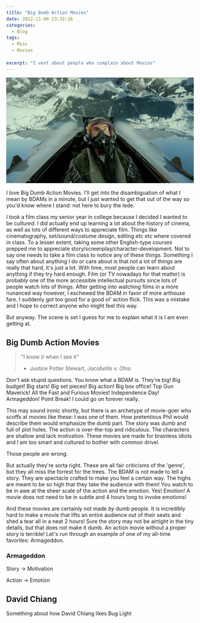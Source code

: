 ```yaml
---
title: "Big Dumb Action Movies"
date: 2022-11-06 23:32:16
categories:
  - Blog
tags:
  - Misc
  - Movies

excerpt: "I vent about people who complain about Movies"
---
```


![Talk to me Goose](/assets/images/BDAM/Mav.jpg)

I love Big Dumb Action Movies. I'll get into the disambiguation of what I mean by BDAMs in a minute, but I just wanted to get that out of the way so you'd know where I stand: not here to bury the lede. 

I took a film class my senior year in college because I decided I wanted to be *cultured*. I did actually end up learning a lot about the history of cinema, as well as lots of different ways to appreciate film. Things like cinematography, set/sound/costume design, editing etc etc where covered in class. To a lesser extent, taking some other English-type courses prepped me to appreciate story/screenplay/character-development. Not to say one needs to take a film class to notice any of these things. Something I say often about anything I do or care about is that not a lot of things are really that hard, it's just a lot. With time, most people can learn about anything if they try hard enough. Film (or TV nowadays for that matter) is probably one of the more accessible intellectual pursuits since lots of people watch lots of things. After getting into watching films in a more nunanced way however, I eschewed the BDAM in favor of more arthouse fare. I suddenly got too good for a good ol' action flick. This was a mistake and I hope to correct anyone who might feel this way. 

But anyway. The scene is set I guess for me to explain what it is I am even getting at.

## Big Dumb Action Movies

> "I know it when I see it"
> - Justice Potter Stewart, *Jacobellis v. Ohio*

Don't ask stupid questions. You know what a BDAM is. They're big! Big budget! Big stars! Big set pieces! Big action! Big box office! Top Gun Maverick! All the Fast and Furious Movies! Independence Day! Armageddon! Point Break! I could go on forever really. 

This may sound ironic shortly, but there is an archetype of movie-goer who scoffs at movies like these: I was one of them. How pretentious Phil would describe them would emphasize the dumb part. The story was dumb and full of plot holes. The action is over-the-top and ridiculous. The characters are shallow and lack motivation. These movies are made for brainless idiots and I am too smart and cultured to bother with common drivel. 

Those people are wrong. 

But actually they're sorta right. These are all fair criticisms of the 'genre', but they all miss the forrest for the trees. The BDAM is not made to tell a story. They are spectacle crafted to make you feel a certain way. The highs are meant to be so high that they take the audience with them! You watch to be in awe at the sheer scale of the action and the emotion. Yes! Emotion! A movie does not need to be in subtle and 4 hours long to invoke emotions! 

And these movies are certainly not made *by* dumb people. It is incredibly hard to make a movie that lifts an entire audience out of their seats and shed a tear all in a neat 2 hours! Sure the story may not be airtight in the tiny details, but that does not make it dumb. An action movie without a proper story is terrible! Let's run through an example of one of my all-time favorites: Armageddon. 

### Armageddon

Story -> Motivation

Action -> Emotion

## David Chiang

Something about how David Chiang likes Bug Light
